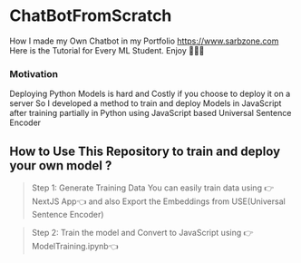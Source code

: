 # ChatBotFromScratch
How I made my Own Chatbot in my Portfolio https://www.sarbzone.com Here is the Tutorial for Every ML Student. Enjoy 🎉🎉🎉

### Motivation
Deploying Python Models is hard and Costly if you choose to deploy it on a server
So I developed a method to train and deploy Models in JavaScript after training partially in Python using JavaScript based Universal Sentence Encoder

## How to Use This Repository to train and deploy your own model ?

>Step 1: Generate Training Data
You can easily train data using 👉NextJS App👈 and
also Export the Embeddings from USE(Universal Sentence Encoder)

> Step 2: Train the model and Convert to JavaScript using 👉ModelTraining.ipynb👈
